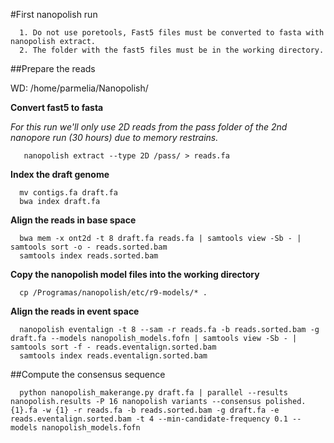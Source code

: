#First nanopolish run

      1. Do not use poretools, Fast5 files must be converted to fasta with nanopolish extract.
      2. The folder with the fast5 files must be in the working directory.
      
##Prepare the reads

WD: /home/parmelia/Nanopolish/

**Convert fast5 to fasta**

   *For this run we'll only use 2D reads from the pass folder of the 2nd nanopore run (30 hours) due to memory restrains.*  

       nanopolish extract --type 2D /pass/ > reads.fa
  
**Index the draft genome**  
      
      mv contigs.fa draft.fa
      bwa index draft.fa
  
**Align the reads in base space**  
      
      bwa mem -x ont2d -t 8 draft.fa reads.fa | samtools view -Sb - | samtools sort -o - reads.sorted.bam
      samtools index reads.sorted.bam
      
**Copy the nanopolish model files into the working directory**
      
      cp /Programas/nanopolish/etc/r9-models/* .

**Align the reads in event space**

      nanopolish eventalign -t 8 --sam -r reads.fa -b reads.sorted.bam -g draft.fa --models nanopolish_models.fofn | samtools view -Sb - | samtools sort -f - reads.eventalign.sorted.bam
      samtools index reads.eventalign.sorted.bam
      
##Compute the consensus sequence

      python nanopolish_makerange.py draft.fa | parallel --results nanopolish.results -P 16 nanopolish variants --consensus polished.{1}.fa -w {1} -r reads.fa -b reads.sorted.bam -g draft.fa -e reads.eventalign.sorted.bam -t 4 --min-candidate-frequency 0.1 --models nanopolish_models.fofn

